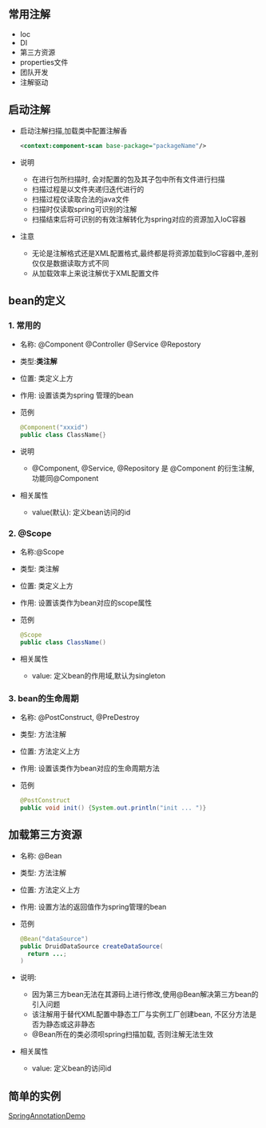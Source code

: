## 常用注解

- Ioc
- DI
- 第三方资源
- properties文件
- 团队开发
- 注解驱动

## 启动注解

- 启动注解扫描,加载类中配置注解香

  ```xml
  <context:component-scan base-package="packageName"/>
  ```

- 说明

  - 在进行包所扫描时, 会对配置的包及其子包中所有文件进行扫描
  - 扫描过程是以文件夹递归迭代进行的
  - 扫描过程仅读取合法的java文件
  - 扫描时仅读取spring可识别的注解
  - 扫描结束后将可识别的有效注解转化为spring对应的资源加入IoC容器

- 注意

  - 无论是注解格式还是XML配置格式,最终都是将资源加载到IoC容器中,差别仅仅是数据读取方式不同
  - 从加载效率上来说注解优于XML配置文件

## bean的定义

### 1. 常用的

- 名称: @Component @Controller @Service @Repostory

- 类型:**类注解**

- 位置: 类定义上方

- 作用: 设置该类为spring 管理的bean

- 范例

  ```java
  @Component("xxxid")
  public class ClassName{}
  ```

- 说明

  - @Component, @Service, @Repository 是 @Component 的衍生注解, 功能同@Component

- 相关属性

  - value(默认): 定义bean访问的id

### 2. @Scope

- 名称:@Scope

- 类型: 类注解

- 位置: 类定义上方

- 作用: 设置该类作为bean对应的scope属性

- 范例

  ```java
  @Scope
  public class ClassName()
  ```

- 相关属性

  - value: 定义bean的作用域,默认为singleton

### 3. bean的生命周期

- 名称: @PostConstruct, @PreDestroy

- 类型: 方法注解

- 位置: 方法定义上方

- 作用: 设置该类作为bean对应的生命周期方法

- 范例

  ```java
  @PostConstruct
  public void init() {System.out.println("init ... ")}
  ```

  

## 加载第三方资源

- 名称: @Bean

- 类型: 方法注解

- 位置: 方法定义上方

- 作用: 设置方法的返回值作为spring管理的bean

- 范例

  ```java
  @Bean("dataSource")
  public DruidDataSource createDataSource(
  	return ...;
  )
  ```

- 说明:

  - 因为第三方bean无法在其源码上进行修改,使用@Bean解决第三方bean的引入问题
  - 该注解用于替代XML配置中静态工厂与实例工厂创建bean, 不区分方法是否为静态或这非静态
  - @Bean所在的类必须呗spring扫描加载, 否则注解无法生效

- 相关属性

  - value: 定义bean的访问id

## 简单的实例

[SpringAnnotationDemo](./sources/SpringAnnotationDemo)

